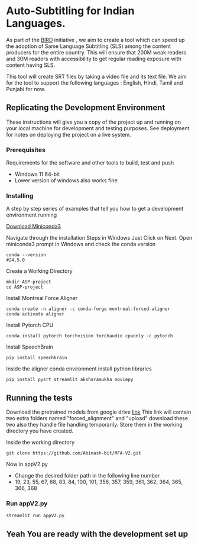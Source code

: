 # Auto-Subtitling for Indian Languages.

As part of the [BIRD](https://billionreaders.org/) initiative , we aim to create a tool which can speed up the adoption of Same Language Subtitling (SLS) among the content producers for the entire country.
This will ensure that 200M weak readers and 30M readers with accessibility to get regular reading exposure with content having SLS.

This tool will create SRT files by taking a video file and its text file.
We aim for the tool to support the following languages : English, Hindi, Tamil and Punjabi for now.

## Replicating the Development Environment

These instructions will give you a copy of the project up and running on
your local machine for development and testing purposes. See deployment
for notes on deploying the project on a live system.

### Prerequisites

Requirements for the software and other tools to build, test and push 
- Windows 11 64-bit
- Lower version of windows also works fine

### Installing

A step by step series of examples that tell you how to get a development
environment running

[Download Miniconda3](https://repo.anaconda.com/miniconda/Miniconda3-latest-Windows-x86_64.exe/)

Navigate through the installation Steps in Windows Just Click on Next.
Open miniconda3 prompt in Windows and check the conda version

    conda --version
    #24.5.0

Create a Working Directory

    mkdir ASP-project
    cd ASP-project

Install Montreal Force Aligner

    conda create -n aligner -c conda-forge montreal-forced-aligner
    conda activate aligner

Install Pytorch CPU

    conda install pytorch torchvision torchaudio cpuonly -c pytorch

Install SpeechBrain

    pip install speechbrain    


Inside the aligner conda environment install python libraries

    pip install pysrt streamlit aksharamukha moviepy
    


## Running the tests

Download the pretrained models from google drive [link](https://drive.google.com/drive/folders/1tKWAEtgFSK5pngsP08mYECbLaH4-_ROt?usp=sharing)
This link will contain two extra folders named "forced_alignment" and "upload" download these two also they handle file handling temporarily.
Store them in the working directory you have created.

Inside the working directory 

    git clone https://github.com/Abinash-bit/MFA-V2.git

Now in appV2.py 
- Change the desired folder path in the following line number
- 19, 23, 55, 67, 68, 83, 84, 100, 101, 356, 357, 359, 361, 362, 364, 365, 366, 368 
    


### Run appV2.py

    streamlit run appV2.py


## Yeah You are ready with the development set up

